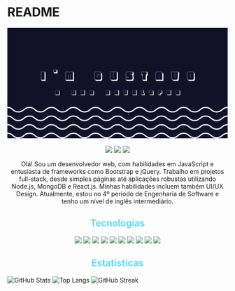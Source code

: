 # README
<p align="center" ">
  <img src="https://github.com/Gustav-Stack/Portfolio/blob/master/images/Hi.png" alt="banner" >
</p>
<p align="center">
  <img src="https://badges.pufler.dev/visits/Gustav-Stack/Gustav-Stack"/> 
  <img src="https://badges.pufler.dev/repos/Gustav-Stack"/>
  <img src="https://badges.pufler.dev/commits/monthly/Gustav-Stack" />
</p>
<p align="center">
  Olá! Sou um desenvolvedor web, com habilidades em JavaScript e entusiasta de frameworks como Bootstrap e jQuery. Trabalho em projetos full-stack, desde simples páginas até aplicações robustas utilizando Node.js, MongoDB e React.js. Minhas habilidades incluem também UI/UX Design. Atualmente, estou no 4º período de Engenharia de Software e tenho um nível de inglês intermediário.
</p>
<h2 align="center" style="color: #61dafb;">Tecnologias</h2>
<p align="center">
  <img src="https://img.shields.io/badge/C-00599C?style=for-the-badge&logo=c&logoColor=white"/>
  <img src="https://img.shields.io/badge/Javascript-F7DF1E?style=for-the-badge&logo=javascript&logoColor=black"/>
  <img src="https://img.shields.io/badge/HTML5-E34F26?style=for-the-badge&logo=html5&logoColor=white"/>
  <img src="https://img.shields.io/badge/CSS3-1572B6?style=for-the-badge&logo=css3"/>
  <img src="https://img.shields.io/badge/Bootstrap-563D7C?style=for-the-badge&logo=bootstrap"/>
  <img src="https://img.shields.io/badge/Node.js-339933?style=for-the-badge&logo=node.js&logoColor=white"/>
  <img src="https://img.shields.io/badge/React-61DAFB?style=for-the-badge&logo=react&logoColor=black"/>
  <img src="https://img.shields.io/badge/MongoDB-47A248?style=for-the-badge&logo=mongodb&logoColor=white"/>
  <img src="https://img.shields.io/badge/Git-F05032?style=for-the-badge&logo=git&logoColor=white"/>
  <img src="https://img.shields.io/badge/GitHub-181717?style=for-the-badge&logo=github&logoColor=white"/>
</p>
<h2 align="center" style="color: #61dafb;">Estatísticas</h2>
<p >
  <img src="https://github-readme-stats.vercel.app/api?username=Gustav-Stack&show_icons=true&theme=dark" alt="GitHub Stats">
  <img src="https://github-readme-stats.vercel.app/api/top-langs/?username=Gustav-Stack&layout=compact&theme=dark" alt="Top Langs">
  <img src="https://github-readme-streak-stats.herokuapp.com/?user=Gustav-Stack&theme=dark" alt="GitHub Streak">
</p>
